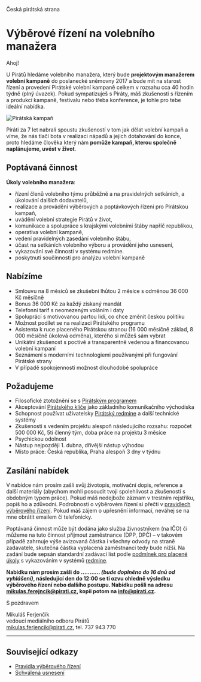 Česká pirátská strana  

Výběrové řízení na volebního manažera
========================

Ahoj!

U Pirátů hledáme volebního manažera, který bude **projektovým manažerem volební kampaně** do poslanecké sněmovny 2017 a bude mít na starost řízení a provedení Pirátské volební kampaně celkem v rozsahu cca 40 hodin týdně (plný úvazek). Pokud sympatizuješ s Piráty, máš zkušenosti s řízením a produkcí kampaně, festivalu nebo třeba konference, je tohle pro tebe ideální nabídka.

![Pirátská kampaň](https://redmine.pirati.cz/attachments/download/146/pirati-mezinarodni.jpg)

Piráti za 7 let nabrali spoustu zkušeností v tom jak dělat volební kampaň a víme, že nás tlačí bota v realizaci nápadů a jejich dotahování do konce, proto hledáme člověka který nám **pomůže kampaň, kterou společně naplánujeme, uvést v život**.

## Poptávaná činnost

**Úkoly volebního manažera**:

* řízení členů volebního týmu průběžně a na pravidelných setkáních, a úkolování dalších dodavatelů,
* realizace a provádění výběrových a poptávkových řízení pro Pirátskou kampaň,
* uvádění volební strategie Pirátů v život,
* komunikace a spolupráce s krajskými volebními štáby napříč republikou,
* operativa volební kampaně,
* vedení pravidelných zasedání volebního štábu,
* účast na setkáních volebního výboru a provádění jeho usnesení,
* vykazování své činnosti v systému redmine.
* poskytnutí součinnosti pro analýzu volební kampaně

## Nabízíme

* Smlouvu na 8 měsíců se zkušební lhůtou 2 měsíce s odměnou 36 000 Kč měsíčně
* Bonus 36 000 Kč za každý získaný mandát
* Telefonní tarif s neomezeným voláním i daty
* Spoluprácí s motivovanou partou lidí, co chce změnit českou politiku
* Možnost podílet se na realizaci Pirátského programu
* Asistenta k ruce placeného Pirátskou stranou (16 000 měsíčně základ, 8 000 měsíčně úkolová odměna), kterého si můžeš sám vybrat
* Unikátní zkušenost s poctivě a transparentně vedenou a financovanou volební kampaní
* Seznámení s moderními technologiemi používanými při fungování Pirátské strany
* V případě spokojennosti možnost dlouhodobé spolupráce

## Požadujeme

* Filosofické ztotožnění se s [Pirátským programem][program]
* Akceptování [Pirátského klíče][klic] jako základního komunikačního východiska
* Schopnost používat uživatelsky [Pirátský redmine][redmine] a další technické systémy
* Zkušenosti s vedením projektu alespoň následujícího rozsahu: rozpočet 500 000 Kč, 5ti členný tým, doba práce na projektu 3 měsíce
* Psychickou odolnost
* Nástup nejpozději 1. dubna, dřívější nástup výhodou
* Místo práce: Česká republika, Praha alespoň 3 dny v týdnu

[program]: https://www.pirati.cz/program/start
[klic]: https://www.pirati.cz/pid/klic
[redmine]: https://redmine.pirati.cz/

## Zasílání nabídek

V nabídce nám prosím zašli svůj životopis, motivační dopis, reference a další materiály (abychom mohli posoudit tvoji spolehlivost a zkušenosti s obdobným typem práce). Pokud máš nedejbože záznam v trestním rejstříku, popiš ho a zdůvodni. Podrobnosti o výběrovém řízení si přečti v [pravidlech výběrového řízení](pravidla.md). Pokud máš zájem o upřesnění informací, neváhej se na mne obrátit emailem či telefonicky.

Poptávaná činnost může být dodána jako služba živnostníkem (na IČO) či můžeme na tuto činnost přijmout zaměstnance (DPP, DPČ) – v takovém případě zahrnuje výše avizovaná částka i všechny odvody na straně zadavatele, skutečná částka vyplacená zaměstnanci tedy bude nižší. Na zadání bude sepsán standardní zadávací list podle [podmínek pro placené úkoly](https://www.pirati.cz/rules/ppu) s vykazováním v systémů [redmine][redmine].

**Nabídku nám prosím zašli do ........... *(bude doplněno do 16 dnů od vyhlášení)*, následující den do 12:00 se ti ozvu ohledně výsledku výběrového řízení nebo dalšího postupu. Nabídku pošli na adresu <mikulas.ferejncik@pirati.cz>, kopii potom na <info@pirati.cz>.**

S pozdravem 

Mikuláš Ferjenčík  
vedoucí mediálního odboru Pirátů  
<mikulas.ferjencik@pirati.cz>, tel. 737 943 770

----

## Související odkazy

* [Pravidla výběrového řízení](pravidla.md)
* [Schválená usnesení](usneseni.md) 
